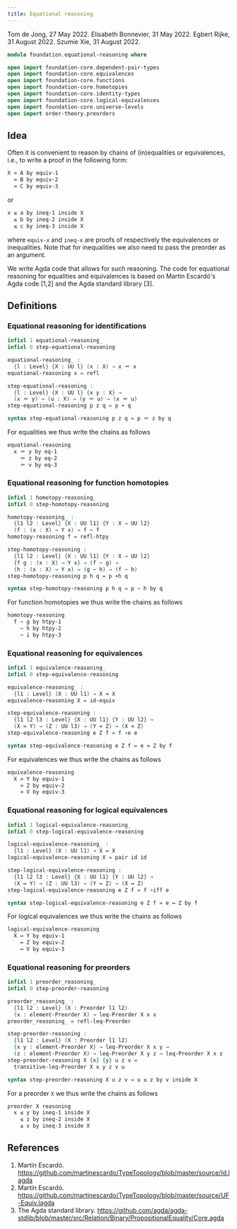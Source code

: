 ```yaml
---
title: Equational reasoning
---
```


Tom de Jong, 27 May 2022.
Elisabeth Bonnevier, 31 May 2022.
Egbert Rijke, 31 August 2022.
Szumie Xie, 31 August 2022.

```agda
module foundation.equational-reasoning where

open import foundation-core.dependent-pair-types
open import foundation-core.equivalences
open import foundation-core.functions
open import foundation-core.homotopies
open import foundation-core.identity-types
open import foundation-core.logical-equivalences
open import foundation-core.universe-levels
open import order-theory.preorders
```

## Idea

Often it is convenient to reason by chains of (in)equalities or equivalences,
i.e., to write a proof in the following form:

```md
X ≃ A by equiv-1
  ≃ B by equiv-2
  ≃ C by equiv-3
```

or

```md
x ≤ a by ineq-1 inside X
  ≤ b by ineq-2 inside X
  ≤ c by ineq-3 inside X
```

where `equiv-x` and `ineq-x` are proofs of respectively the equivalences or
inequalities. Note that for inequalities we also need to pass the preorder as an argument.

We write Agda code that allows for such reasoning. The code for equational
reasoning for equalities and equivalences is based on Martín Escardó's Agda code
[1,2] and the Agda standard library [3].


## Definitions

### Equational reasoning for identifications

```agda
infixl 1 equational-reasoning_
infixl 0 step-equational-reasoning

equational-reasoning_ :
  {l : Level} {X : UU l} (x : X) → x ＝ x
equational-reasoning x = refl

step-equational-reasoning :
  {l : Level} {X : UU l} {x y : X} →
  (x ＝ y) → (u : X) → (y ＝ u) → (x ＝ u)
step-equational-reasoning p z q = p ∙ q

syntax step-equational-reasoning p z q = p ＝ z by q
```

For equalities we thus write the chains as follows

```md
equational-reasoning
  x ＝ y by eq-1
    ＝ z by eq-2
    ＝ v by eq-3
```

### Equational reasoning for function homotopies

```agda
infixl 1 homotopy-reasoning_
infixl 0 step-homotopy-reasoning

homotopy-reasoning_ :
  {l1 l2 : Level} {X : UU l1} {Y : X → UU l2}
  (f : (x : X) → Y x) → f ~ f
homotopy-reasoning f = refl-htpy

step-homotopy-reasoning :
  {l1 l2 : Level} {X : UU l1} {Y : X → UU l2}
  {f g : (x : X) → Y x} → (f ~ g) →
  (h : (x : X) → Y x) → (g ~ h) → (f ~ h)
step-homotopy-reasoning p h q = p ∙h q

syntax step-homotopy-reasoning p h q = p ~ h by q
```

For function homotopies we thus write the chains as follows

```md
homotopy-reasoning
  f ~ g by htpy-1
    ~ h by htpy-2
    ~ i by htpy-3
```

### Equational reasoning for equivalences

```agda
infixl 1 equivalence-reasoning_
infixl 0 step-equivalence-reasoning

equivalence-reasoning_ :
  {l1 : Level} (X : UU l1) → X ≃ X
equivalence-reasoning X = id-equiv

step-equivalence-reasoning :
  {l1 l2 l3 : Level} {X : UU l1} {Y : UU l2} →
  (X ≃ Y) → (Z : UU l3) → (Y ≃ Z) → (X ≃ Z)
step-equivalence-reasoning e Z f = f ∘e e

syntax step-equivalence-reasoning e Z f = e ≃ Z by f
```

For equivalences we thus write the chains as follows

```md
equivalence-reasoning
  X ≃ Y by equiv-1
    ≃ Z by equiv-2
    ≃ V by equiv-3
```

### Equational reasoning for logical equivalences

```agda
infixl 1 logical-equivalence-reasoning_
infixl 0 step-logical-equivalence-reasoning

logical-equivalence-reasoning_ :
  {l1 : Level} (X : UU l1) → X ↔ X
logical-equivalence-reasoning X = pair id id

step-logical-equivalence-reasoning :
  {l1 l2 l3 : Level} {X : UU l1} {Y : UU l2} →
  (X ↔ Y) → (Z : UU l3) → (Y ↔ Z) → (X ↔ Z)
step-logical-equivalence-reasoning e Z f = f ∘iff e

syntax step-logical-equivalence-reasoning e Z f = e ↔ Z by f
```

For logical equivalences we thus write the chains as follows

```md
logical-equivalence-reasoning
  X ↔ Y by equiv-1
    ↔ Z by equiv-2
    ↔ V by equiv-3
```

### Equational reasoning for preorders

```agda
infixl 1 preorder_reasoning_
infixl 0 step-preorder-reasoning

preorder_reasoning_ :
  {l1 l2 : Level} (X : Preorder l1 l2)
  (x : element-Preorder X) → leq-Preorder X x x
preorder_reasoning_ = refl-leq-Preorder

step-preorder-reasoning :
  {l1 l2 : Level} (X : Preorder l1 l2)
  {x y : element-Preorder X} → leq-Preorder X x y →
  (z : element-Preorder X) → leq-Preorder X y z → leq-Preorder X x z
step-preorder-reasoning X {x} {y} u z v =
  transitive-leq-Preorder X x y z v u

syntax step-preorder-reasoning X u z v = u ≤ z by v inside X
```

For a preorder `X` we thus write the chains as follows

```md
preorder X reasoning
  x ≤ y by ineq-1 inside X
    ≤ z by ineq-2 inside X
    ≤ v by ineq-3 inside X
```

## References

1. Martín Escardó. https://github.com/martinescardo/TypeTopology/blob/master/source/Id.lagda
2. Martín Escardó. https://github.com/martinescardo/TypeTopology/blob/master/source/UF-Equiv.lagda
3. The Agda standard library. https://github.com/agda/agda-stdlib/blob/master/src/Relation/Binary/PropositionalEquality/Core.agda
